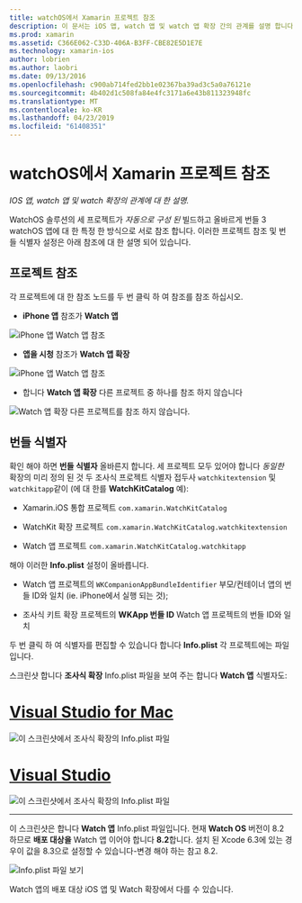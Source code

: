 ```yaml
---
title: watchOS에서 Xamarin 프로젝트 참조
description: 이 문서는 iOS 앱, watch 앱 및 watch 앱 확장 간의 관계를 설명 합니다. 프로젝트 참조 및 번들에 설명 식별자입니다.
ms.prod: xamarin
ms.assetid: C366E062-C33D-406A-B3FF-CBE82E5D1E7E
ms.technology: xamarin-ios
author: lobrien
ms.author: laobri
ms.date: 09/13/2016
ms.openlocfilehash: c900ab714fed2bb1e02367ba39ad3c5a0a76121e
ms.sourcegitcommit: 4b402d1c508fa84e4fc3171a6e43b811323948fc
ms.translationtype: MT
ms.contentlocale: ko-KR
ms.lasthandoff: 04/23/2019
ms.locfileid: "61408351"
---
```

# <a name="watchos-project-references-in-xamarin"></a>watchOS에서 Xamarin 프로젝트 참조

_IOS 앱, watch 앱 및 watch 확장의 관계에 대 한 설명._

WatchOS 솔루션의 세 프로젝트가 *자동으로 구성 된* 빌드하고 올바르게 번들 3 watchOS 앱에 대 한 특정 한 방식으로 서로 참조 합니다. 이러한 프로젝트 참조 및 번들 식별자 설정은 아래 참조에 대 한 설명 되어 있습니다.

## <a name="project-references"></a>프로젝트 참조

각 프로젝트에 대 한 참조 노드를 두 번 클릭 하 여 참조를 참조 하십시오.

- **iPhone 앱** 참조가 **Watch 앱**

![](project-references-images/catalog-reference1.png "iPhone 앱 Watch 앱 참조")

- **앱을 시청** 참조가 **Watch 앱 확장**

![](project-references-images/catalog-reference2.png "iPhone 앱 Watch 앱 참조")


 - 합니다 **Watch 앱 확장** 다른 프로젝트 중 하나를 참조 하지 않습니다

![](project-references-images/catalog-reference3.png "Watch 앱 확장 다른 프로젝트를 참조 하지 않습니다.")



## <a name="bundle-identifiers"></a>번들 식별자

확인 해야 하면 **번들 식별자** 올바른지 합니다.
세 프로젝트 모두 있어야 합니다 *동일한* 확장의 미리 정의 된 것 두 조사식 프로젝트 식별자 접두사 `watchkitextension` 및 `watchkitapp`같이 (에 대 한를 **WatchKitCatalog** 예):

 - Xamarin.iOS 통합 프로젝트 `com.xamarin.WatchKitCatalog`

 - WatchKit 확장 프로젝트 `com.xamarin.WatchKitCatalog.watchkitextension`

 - Watch 앱 프로젝트 `com.xamarin.WatchKitCatalog.watchkitapp`

해야 이러한 **Info.plist** 설정이 올바릅니다.

 - Watch 앱 프로젝트의 `WKCompanionAppBundleIdentifier` 부모/컨테이너 앱의 번들 ID와 일치 (ie. iPhone에서 실행 되는 것);

 - 조사식 키트 확장 프로젝트의 **WKApp 번들 ID** Watch 앱 프로젝트의 번들 ID와 일치

두 번 클릭 하 여 식별자를 편집할 수 있습니다 합니다 **Info.plist** 각 프로젝트에는 파일입니다.

스크린샷 합니다 **조사식 확장** Info.plist 파일을 보여 주는 합니다 **Watch 앱** 식별자도:

# <a name="visual-studio-for-mactabmacos"></a>[Visual Studio for Mac](#tab/macos)
    
![](project-references-images/infoplist-extension.png "이 스크린샷에서 조사식 확장의 Info.plist 파일")

# <a name="visual-studiotabwindows"></a>[Visual Studio](#tab/windows)
    
![](project-references-images/infoplist-extension-vs.png "이 스크린샷에서 조사식 확장의 Info.plist 파일")

-----

이 스크린샷은 합니다 **Watch 앱** Info.plist 파일입니다.
현재 **Watch OS** 버전이 8.2 하므로 **배포 대상을** Watch 앱 이어야 합니다 **8.2**합니다. 설치 된 Xcode 6.3에 있는 경우이 값을 8.3으로 설정할 수 있습니다-변경 해야 하는 참고 8.2.

![](project-references-images/infoplist-watchapp.png "Info.plist 파일 보기")

Watch 앱의 배포 대상 iOS 앱 및 Watch 확장에서 다를 수 있습니다.

